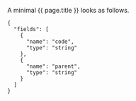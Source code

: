 A minimal {{ page.title }} looks as follows.

```
{
  "fields": [
    {
      "name": "code",
      "type": "string"
    },
    {
      "name": "parent",
      "type": "string"
    }
  ]
}
```
